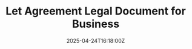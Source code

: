 ---
title: Let Agreement Legal Document for Business
linkTitle: Let Agreement Legal Document for Business
date: '2025-04-24T16:18:00Z'
weight: 1
description: No content
draft: false
ref: let-agreement-legal-document-for-business
---